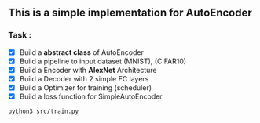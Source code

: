 ## This is a simple implementation for AutoEncoder

### Task :
- [x] Build a **abstract class** of AutoEncoder
- [x] Build a pipeline to input dataset (MNIST), (CIFAR10)
- [x] Build a Encoder with **AlexNet** Architecture
- [x] Build a Decoder with 2 simple FC layers
- [x] Build a Optimizer for training (scheduler)
- [x] Build a loss function for SimpleAutoEncoder

```
python3 src/train.py
```